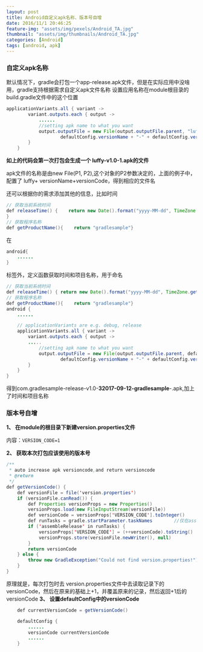 ```yaml
---
layout: post
title: Android自定义apk名称、版本号自增
date: 2016/11/1 20:46:25
feature-img: "assets/img/pexels/Android_TA.jpg"
thumbnail: "assets/img/thumbnails/Android_TA.jpg"
categories: [Android]
tags: [android, apk]
---
```


### 自定义apk名称
默认情况下，gradle会打包一个app-release.apk文件，但是在实际应用中没啥用，gradle支持根据需求自定义apk文件名称
设置应用名称在module根目录的build.gradle文件中的这个位置

```java
applicationVariants.all { variant ->
        variant.outputs.each { output ->
            ......
            //setting apk name to what you want
            output.outputFile = new File(output.outputFile.parent, "luffy" + "-v" +
                    defaultConfig.versionName + "-" + defaultConfig.versionCode + ".apk");
        }
    }
```

<!--more-->
**如上的代码会第一次打包会生成一个 luffy-v1.0-1.apk的文件**

apk文件的名称是由new File(P1, P2),这个对象的P2参数决定的，上面的例子中，配置了 luffy+ versionName+versionCode，得到相应的文件名

还可以根据你的需求添加其他的信息，比如时间

```java
// 获取当前系统时间
def releaseTime() {    return new Date().format("yyyy-MM-dd", TimeZone.getTimeZone("UTC"))
}
// 获取程序名称
def getProductName(){    return "gradlesample"}
```
在

```java
android{
	......
}
```

标签外，定义函数获取时间和项目名称，用于命名

```java
// 获取当前系统时间
def releaseTime() { return new Date().format("yyyy-MM-dd", TimeZone.getTimeZone("UTC")) }
// 获取程序名称
def getProductName(){    return "gradlesample"}
android {
	......

    // applicationVariants are e.g. debug, release
    applicationVariants.all { variant ->
        variant.outputs.each { output ->
        .....
            //setting apk name to what you want
            output.outputFile = new File(output.outputFile.parent, defaultConfig.applicationId + "-" + buildType.name + "-v" +
                    defaultConfig.versionName + "-" + defaultConfig.versionCode + releaseTime() + "-" + getProductName() + "-" + ".apk");
        }
    }
}
```

得到com.gradlesample-release-v1.0-**32017-09-12-gradlesample**-.apk,加上了时间和项目名称

### 版本号自增

 **1、 在module的根目录下新建version.properties文件**

内容：`VERSION_CODE=1`

**2、 获取本次打包应该使用的版本号**

```java
/**
 * auto increase apk versioncode,and return versioncode
 * @return
 */
def getVersionCode() {
    def versionFile = file('version.properties')
    if (versionFile.canRead()) {
        def Properties versionProps = new Properties()
        versionProps.load(new FileInputStream(versionFile))
        def versionCode = versionProps['VERSION_CODE'].toInteger()
        def runTasks = gradle.startParameter.taskNames        //仅在assembleRelease任务是增加版本号
        if ('assembleRelease' in runTasks) {
            versionProps['VERSION_CODE'] = (++versionCode).toString()
            versionProps.store(versionFile.newWriter(), null)
        }
        return versionCode
    } else {
        throw new GradleException("Could not find version.properties!")
    }
}
```

原理就是，每次打包时去 version.properties文件中去读取记录下的versionCode，然后在原来的基础上+1，并覆盖原来的记录，然后返回+1后的versionCode
**3、 设置defaultConfig中的versionCode**

```java
    def currentVersionCode = getVersionCode()

    defaultConfig {
	    ......
        versionCode currentVersionCode
        ......
    }
```
